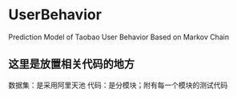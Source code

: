 # UserBehavior
Prediction Model of Taobao User Behavior Based on Markov Chain
## 这里是放置相关代码的地方
数据集：是采用阿里天池
代码：是分模块；附有每一个模块的测试代码

